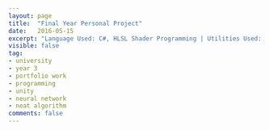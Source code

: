 ```yaml
---
layout: page
title:  "Final Year Personal Project"
date:   2016-05-15
excerpt: "Language Used: C#, HLSL Shader Programming | Utilities Used: Unity, Github Desktop"
visible: false
tag:
- university
- year 3
- portfolio work
- programming
- unity
- neural network
- neat algorithm
comments: false
---
```



      
